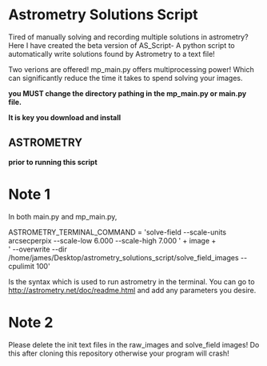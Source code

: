 # Astrometry Solutions Script
Tired of manually solving and recording multiple solutions in astrometry? Here I have created the beta version of AS_Script-
A python script to automatically write solutions found by Astrometry to a text file!

Two verions are offered! mp_main.py offers multiprocessing power! Which can significantly reduce the time it takes to spend solving your images.

**you MUST change the directory pathing in the mp_main.py or main.py file.**

**It is key you download and install <h2>ASTROMETRY</h2> prior to running this script**


# Note 1
In both main.py and mp_main.py,     

ASTROMETRY_TERMINAL_COMMAND = 'solve-field --scale-units arcsecperpix --scale-low 6.000 --scale-high 7.000 ' + image +\
                    ' --overwrite --dir /home/james/Desktop/astrometry_solutions_script/solve_field_images --cpulimit 100'

Is the syntax which is used to run astrometry in the terminal. You can go to http://astrometry.net/doc/readme.html and add any parameters you desire.

# Note 2
Please delete the init text files in the raw_images and solve_field images! Do this after cloning this repository otherwise your program will crash!
